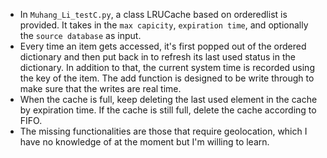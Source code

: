 - In `Muhang_Li_testC.py`, a class LRUCache based on orderedlist is provided. It takes in the `max capicity`, `expiration time`, and optionally the `source database` as input. 
- Every time an item gets accessed, it's first popped out of the ordered dictionary and then put back in to refresh its last used status in the dictionary. In addition to that, the current system time is recorded using the key of the item. The add function is designed to be write through to make sure that the writes are real time. 
- When the cache is full, keep deleting the last used element in the cache by expiration time. If the cache is still full, delete the cache according to FIFO.
- The missing functionalities are those that require geolocation, which I have no knowledge of at the moment but I'm willing to learn.
